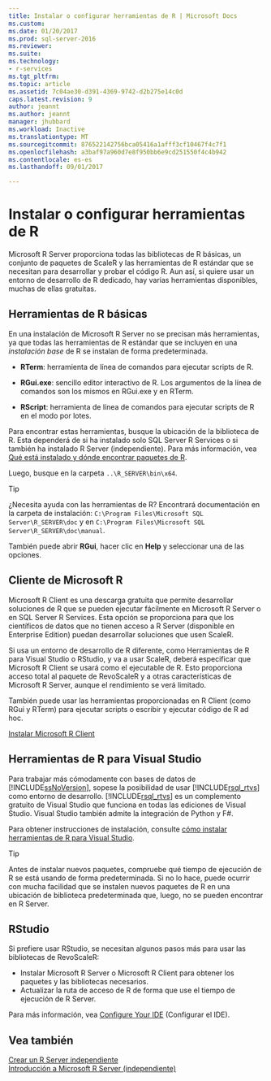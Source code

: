 ```yaml
---
title: Instalar o configurar herramientas de R | Microsoft Docs
ms.custom: 
ms.date: 01/20/2017
ms.prod: sql-server-2016
ms.reviewer: 
ms.suite: 
ms.technology:
- r-services
ms.tgt_pltfrm: 
ms.topic: article
ms.assetid: 7c04ae30-d391-4369-9742-d2b275e14c0d
caps.latest.revision: 9
author: jeannt
ms.author: jeannt
manager: jhubbard
ms.workload: Inactive
ms.translationtype: MT
ms.sourcegitcommit: 876522142756bca05416a1afff3cf10467f4c7f1
ms.openlocfilehash: a3baf97a960d7e8f950bb6e9cd251550f4c4b942
ms.contentlocale: es-es
ms.lasthandoff: 09/01/2017

---
```

# <a name="setup-or-configure-r-tools"></a>Instalar o configurar herramientas de R
  Microsoft R Server proporciona todas las bibliotecas de R básicas, un conjunto de paquetes de ScaleR y las herramientas de R estándar que se necesitan para desarrollar y probar el código R. Aun así, si quiere usar un entorno de desarrollo de R dedicado, hay varias herramientas disponibles, muchas de ellas gratuitas.  
  
## <a name="basic-r-tools"></a>Herramientas de R básicas  
 En una instalación de Microsoft R Server no se precisan más herramientas, ya que todas las herramientas de R estándar que se incluyen en una *instalación base* de R se instalan de forma predeterminada.

-   **RTerm**: herramienta de línea de comandos para ejecutar scripts de R. 
  
-   **RGui.exe**: sencillo editor interactivo de R. Los argumentos de la línea de comandos son los mismos en RGui.exe y en RTerm. 
  
-   **RScript**: herramienta de línea de comandos para ejecutar scripts de R en el modo por lotes.  

Para encontrar estas herramientas, busque la ubicación de la biblioteca de R. Esta dependerá de si ha instalado solo SQL Server R Services o si también ha instalado R Server (independiente). Para más información, vea [Qué está instalado y dónde encontrar paquetes de R](https://msdn.microsoft.com/library/mt695941(sql.130).aspx#Anchor_1).

Luego, busque en la carpeta `..\R_SERVER\bin\x64`.  

> [!TIP]  
>  ¿Necesita ayuda con las herramientas de R? Encontrará documentación en la carpeta de instalación: `C:\Program Files\Microsoft SQL Server\R_SERVER\doc` y en `C:\Program Files\Microsoft SQL Server\R_SERVER\doc\manual`.  
>   
>  También puede abrir **RGui**, hacer clic en **Help** y seleccionar una de las opciones.  

## <a name="microsoft-r-client"></a>Cliente de Microsoft R

Microsoft R Client es una descarga gratuita que permite desarrollar soluciones de R que se pueden ejecutar fácilmente en Microsoft R Server o en SQL Server R Services. Esta opción se proporciona para que los científicos de datos que no tienen acceso a R Server (disponible en Enterprise Edition) puedan desarrollar soluciones que usen ScaleR. 

Si usa un entorno de desarrollo de R diferente, como Herramientas de R para Visual Studio o RStudio, y va a usar ScaleR, deberá especificar que Microsoft R Client se usará como el ejecutable de R. Esto proporciona acceso total al paquete de RevoScaleR y a otras características de Microsoft R Server, aunque el rendimiento se verá limitado.

También puede usar las herramientas proporcionadas en R Client (como RGui y RTerm) para ejecutar scripts o escribir y ejecutar código de R ad hoc.

[Instalar Microsoft R Client](https://msdn.microsoft.com/microsoft-r/r-client-install)
  
##  <a name="bkmk_RTools"></a> Herramientas de R para Visual Studio  

 Para trabajar más cómodamente con bases de datos de [!INCLUDE[ssNoVersion](../../includes/ssnoversion-md.md)], sopese la posibilidad de usar [!INCLUDE[rsql_rtvs](../../includes/rsql-rtvs-md.md)] como entorno de desarrollo. [!INCLUDE[rsql_rtvs](../../includes/rsql-rtvs-md.md)] es un complemento gratuito de Visual Studio que funciona en todas las ediciones de Visual Studio. Visual Studio también admite la integración de Python y F#.  

 Para obtener instrucciones de instalación, consulte [cómo instalar herramientas de R para Visual Studio](https://docs.microsoft.com/visualstudio/rtvs/installation).

> [!TIP]
> Antes de instalar nuevos paquetes, compruebe qué tiempo de ejecución de R se está usando de forma predeterminada. Si no lo hace, puede ocurrir con mucha facilidad que se instalen nuevos paquetes de R en una ubicación de biblioteca predeterminada que, luego, no se pueden encontrar en R Server.


## <a name="rstudio"></a>RStudio

Si prefiere usar RStudio, se necesitan algunos pasos más para usar las bibliotecas de RevoScaleR:
- Instalar Microsoft R Server o Microsoft R Client para obtener los paquetes y las bibliotecas necesarios.
- Actualizar la ruta de acceso de R de forma que use el tiempo de ejecución de R Server.

Para más información, vea [Configure Your IDE](https://msdn.microsoft.com/microsoft-r/r-client-get-started#step-2-configure-your-ide) (Configurar el IDE).


## <a name="see-also"></a>Vea también  
 [Crear un R Server independiente](../../advanced-analytics/r-services/create-a-standalone-r-server.md)   
 [Introducción a Microsoft R Server &#40;independiente&#41;](../../advanced-analytics/r-services/getting-started-with-microsoft-r-server-standalone.md)  
  
  

